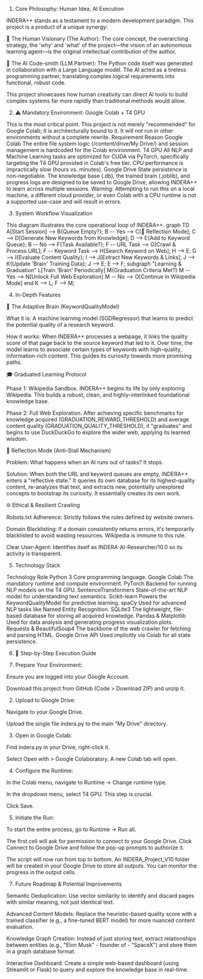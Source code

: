 1. Core Philosophy: Human Idea, AI Execution



INDERA++ stands as a testament to a modern development paradigm. This project is a product of a unique synergy:

🧠 The Human Visionary (The Author): The core concept, the overarching strategy, the 'why' and 'what' of the project—the vision of an autonomous learning agent—is the original intellectual contribution of the author.

🤖 The AI Code-smith (LLM Partner): The Python code itself was generated in collaboration with a Large Language model. The AI acted as a tireless programming partner, translating complex logical requirements into functional, robust code.

This project showcases how human creativity can direct AI tools to build complex systems far more rapidly than traditional methods would allow.

2. ⚠️ Mandatory Environment: Google Colab + T4 GPU



This is the most critical point. This project is not merely "recommended" for Google Colab; it is architecturally bound to it. It will not run in other environments without a complete rewrite.
Requirement
Reason
Google Colab
The entire file system logic (/content/drive/My Drive/) and session management is hardcoded for the Colab environment.
T4 GPU
All NLP and Machine Learning tasks are optimized for CUDA via PyTorch, specifically targeting the T4 GPU provided in Colab's free tier. CPU performance is impractically slow (hours vs. minutes).
Google Drive
State persistence is non-negotiable. The knowledge base (.db), the trained brain (.joblib), and progress logs are designed to be saved to Google Drive, allowing INDERA++ to learn across multiple sessions.
Warning: Attempting to run this on a local machine, a different cloud provider, or even Colab with a CPU runtime is not a supported use-case and will result in errors.

3. System Workflow Visualization



This diagram illustrates the core operational loop of INDERA++.
graph TD     A[Start Session] --> B{Queue Empty?};     B -- Yes --> C[🧠 Reflection Mode];     C --> D[Generate New Keywords from Knowledge];     D --> E{Add to Keyword Queue};     B -- No --> F{Task Available?};     F -- URL Task --> G[Crawl & Process URL];     F -- Keyword Task --> H[Search Keyword on Web];     H --> E;     G --> I{Evaluate Content Quality};     I --> J[Extract New Keywords & Links];     J --> K{Update 'Brain' Training Data};     J --> E;     E --> F;      subgraph "Learning & Graduation"         L[Train 'Brain' Periodically]         M{Graduation Criteria Met?}         M -- Yes --> N[Unlock Full Web Exploration]         M -- No --> O[Continue in Wikipedia Mode]     end      K --> L;     F --> M;

4. In-Depth Features



🧠 The Adaptive Brain (KeywordQualityModel)

What it is: A machine learning model (SGDRegressor) that learns to predict the potential quality of a research keyword.

How it works: When INDERA++ processes a webpage, it links the quality score of that page back to the source keyword that led to it. Over time, the model learns to associate certain types of keywords with high-quality, information-rich content. This guides its curiosity towards more promising paths.

🎓 Graduated Learning Protocol

Phase 1: Wikipedia Sandbox. INDERA++ begins its life by only exploring Wikipedia. This builds a robust, clean, and highly-interlinked foundational knowledge base.

Phase 2: Full Web Exploration. After achieving specific benchmarks for knowledge acquired (GRADUATION_REWARD_THRESHOLD) and average content quality (GRADUATION_QUALITY_THRESHOLD), it "graduates" and begins to use DuckDuckGo to explore the wider web, applying its learned wisdom.

🤔 Reflection Mode (Anti-Stall Mechanism)

Problem: What happens when an AI runs out of tasks? It stops.

Solution: When both the URL and keyword queues are empty, INDERA++ enters a "reflective state." It queries its own database for its highest-quality content, re-analyzes that text, and extracts new, potentially unexplored concepts to bootstrap its curiosity. It essentially creates its own work.

🌐 Ethical & Resilient Crawling

Robots.txt Adherence: Strictly follows the rules defined by website owners.

Domain Blacklisting: If a domain consistently returns errors, it's temporarily blacklisted to avoid wasting resources. Wikipedia is immune to this rule.

Clear User-Agent: Identifies itself as INDERA-AI-Researcher/10.0 so its activity is transparent.

5. Technology Stack



Technology
Role
Python 3
Core programming language.
Google Colab
The mandatory runtime and compute environment.
PyTorch
Backend for running NLP models on the T4 GPU.
SentenceTransformers
State-of-the-art NLP model for understanding text semantics.
Scikit-learn
Powers the KeywordQualityModel for predictive learning.
spaCy
Used for advanced NLP tasks like Named Entity Recognition.
SQLite3
The lightweight, file-based database for storing all acquired knowledge.
Pandas & Matplotlib
Used for data analysis and generating progress visualization plots.
Requests & BeautifulSoup4
The backbone of the web crawler for fetching and parsing HTML.
Google Drive API
Used implicitly via Colab for all state persistence.

6. 🚀 Step-by-Step Execution Guide


7. Prepare Your Environment:

Ensure you are logged into your Google Account.

Download this project from GitHub (Code > Download ZIP) and unzip it.

2. Upload to Google Drive:

Navigate to your Google Drive.

Upload the single file indera.py to the main "My Drive" directory.

3. Open in Google Colab:

Find indera.py in your Drive, right-click it.

Select Open with > Google Colaboratory. A new Colab tab will open.

4. Configure the Runtime:

In the Colab menu, navigate to Runtime -> Change runtime type.

In the dropdown menu, select T4 GPU. This step is crucial.

Click Save.

5. Initiate the Run:

To start the entire process, go to Runtime -> Run all.

The first cell will ask for permission to connect to your Google Drive. Click Connect to Google Drive and follow the pop-up prompts to authorize it.

The script will now run from top to bottom. An INDERA_Project_V10 folder will be created in your Google Drive to store all outputs. You can monitor the progress in the output cells.

7. Future Roadmap & Potential Improvements

Semantic Deduplication: Use vector similarity to identify and discard pages with similar meaning, not just identical text.

Advanced Content Models: Replace the heuristic-based quality score with a trained classifier (e.g., a fine-tuned BERT model) for more nuanced content evaluation.

Knowledge Graph Creation: Instead of just storing text, extract relationships between entities (e.g., "Elon Musk" - founder of - "SpaceX") and store them in a graph database format.

Interactive Dashboard: Create a simple web-based dashboard (using Streamlit or Flask) to query and explore the knowledge base in real-time.

